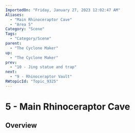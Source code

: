 ```yaml
---
ImportedOn: "Friday, January 27, 2023 12:02:47 AM"
Aliases:
  - "Main Rhinoceraptor Cave"
  - "Area 5"
Category: "Scene"
Tags:
  - "Category/Scene"
parent:
  - "The Cyclone Maker"
up:
  - "The Cyclone Maker"
prev:
  - "10 - Jing statue and trap"
next:
  - "9 - Rhinoceraptor Vault"
RWtopicId: "Topic_9325"
---
```

# 5 - Main Rhinoceraptor Cave
## Overview
